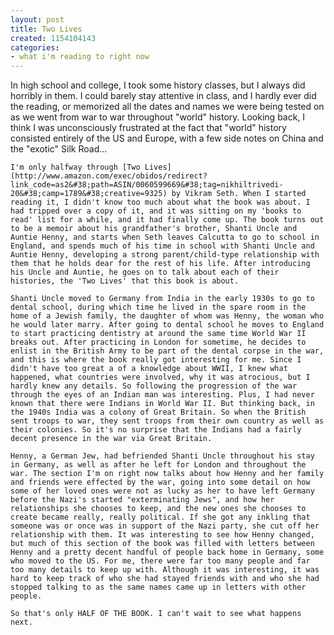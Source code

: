 ```yaml
---
layout: post
title: Two Lives
created: 1154104143
categories:
- what i'm reading to right now
---
```

In high school and college, I took some history classes, but I always did horribly in them. I could barely stay attentive in class, and I hardly ever did the reading, or memorized all the dates and names we were being tested on as we went from war to war throughout "world" history. Looking back, I think I was unconsciously frustrated at the fact that "world" history consisted entirely of the US and Europe, with a few side notes on China and the "exotic" Silk Road...

	I'm only halfway through [Two Lives](http://www.amazon.com/exec/obidos/redirect?link_code=as2&#38;path=ASIN/0060599669&#38;tag=nikhiltrivedi-20&#38;camp=1789&#38;creative=9325) by Vikram Seth. When I started reading it, I didn't know too much about what the book was about. I had tripped over a copy of it, and it was sitting on my 'books to read' list for a while, and it had finally come up. The book turns out to be a memoir about his grandfather's brother, Shanti Uncle and Auntie Henny, and starts when Seth leaves Calcutta to go to school in England, and spends much of his time in school with Shanti Uncle and Auntie Henny, developing a strong parent/child-type relationship with them that he holds dear for the rest of his life. After introducing his Uncle and Auntie, he goes on to talk about each of their histories, the 'Two Lives' that this book is about.

	Shanti Uncle moved to Germany from India in the early 1930s to go to dental school, during which time he lived in the spare room in the home of a Jewish family, the daughter of whom was Henny, the woman who he would later marry. After going to dental school he moves to England to start practicing dentistry at around the same time World War II breaks out. After practicing in London for sometime, he decides to enlist in the British Army to be part of the dental corpse in the war, and this is where the book really got interesting for me. Since I didn't have too great a of a knowledge about WWII, I knew what happened, what countries were involved, why it was atrocious, but I hardly knew any details. So following the progression of the war through the eyes of an Indian man was interesting. Plus, I had never known that there were Indians in World War II. But thinking back, in the 1940s India was a colony of Great Britain. So when the British sent troops to war, they sent troops from their own country as well as their colonies. So it's no surprise that the Indians had a fairly decent presence in the war via Great Britain. 

	Henny, a German Jew, had befriended Shanti Uncle throughout his stay in Germany, as well as after he left for London and throughout the war. The section I'm on right now talks about how Henny and her family and friends were effected by the war, going into some detail on how some of her loved ones were not as lucky as her to have left Germany before the Nazi's started "exterminating Jews", and how her relationships she chooses to keep, and the new ones she chooses to create became really, really political. If she got any inkling that someone was or once was in support of the Nazi party, she cut off her relationship with them. It was interesting to see how Henny changed, but much of this section of the book was filled with letters between Henny and a pretty decent handful of people back home in Germany, some who moved to the US. For me, there were far too many people and far too many details to keep up with. Although it was interesting, it was hard to keep track of who she had stayed friends with and who she had stopped talking to as the same names came up in letters with other people. 

	So that's only HALF OF THE BOOK. I can't wait to see what happens next.

